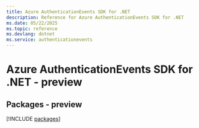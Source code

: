 ```yaml
---
title: Azure AuthenticationEvents SDK for .NET
description: Reference for Azure AuthenticationEvents SDK for .NET
ms.date: 05/22/2025
ms.topic: reference
ms.devlang: dotnet
ms.service: authenticationevents
---
```

# Azure AuthenticationEvents SDK for .NET - preview
## Packages - preview
[!INCLUDE [packages](authenticationevents-index.md)]